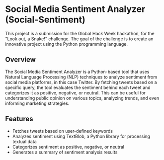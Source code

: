 # Social Media Sentiment Analyzer (Social-Sentiment)

This project is a submission for the Global Hack Week hackathon, for the "Look out, a Snake!" challenge. The goal of the challenge is to create an innovative project using the Python programming language.
## Overview

The Social Media Sentiment Analyzer is a Python-based tool that uses Natural Language Processing (NLP) techniques to analyze sentiment from social media platforms, in this case Twitter. By fetching tweets based on a specific query, the tool evaluates the sentiment behind each tweet and categorizes it as positive, negative, or neutral. This can be useful for understanding public opinion on various topics, analyzing trends, and even informing marketing strategies.
## Features
- Fetches tweets based on user-defined keywords
- Analyzes sentiment using TextBlob, a Python library for processing textual data
- Categorizes sentiment as positive, negative, or neutral
- Generates a summary of sentiment analysis results

